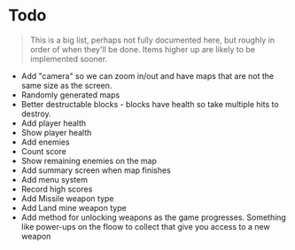 # Todo

> This is a big list, perhaps not fully documented here, but roughly in order
> of when they'll be done. Items higher up are likely to be implemented sooner.

* Add "camera" so we can zoom in/out and have maps that are not the same
   size as the screen.
* Randomly generated maps
* Better destructable blocks - blocks have health so take multiple hits to
   destroy.
* Add player health
* Show player health
* Add enemies
* Count score
* Show remaining enemies on the map
* Add summary screen when map finishes
* Add menu system
* Record high scores
* Add Missile weapon type
* Add Land mine weapon type
* Add method for unlocking weapons as the game progresses.  Something like
   power-ups on the floow to collect that give you access to a new weapon
